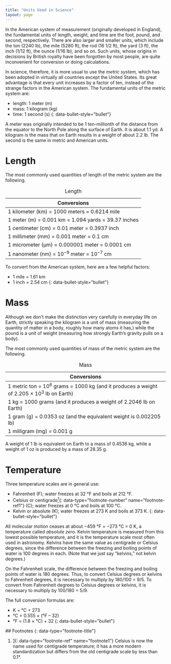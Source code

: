 ```yaml
---
title: "Units Used in Science"
layout: page
---
```



In the American system of measurement (originally developed in England), the fundamental units of length, weight, and time are the foot, pound, and second, respectively. There are also larger and smaller units, which include the ton (2240 lb), the mile (5280 ft), the rod (16 1/2 ft), the yard (3 ft), the inch (1/12 ft), the ounce (1/16 lb), and so on. Such units, whose origins in decisions by British royalty have been forgotten by most people, are quite inconvenient for conversion or doing calculations.

In science, therefore, it is more usual to use the *metric system,* which has been adopted in virtually all countries except the United States. Its great advantage is that every unit increases by a factor of ten, instead of the strange factors in the American system. The fundamental units of the metric system are:

* length: 1 meter (m)
* mass: 1 kilogram (kg)
* time: 1 second (s)
{: data-bullet-style="bullet"}

A meter was originally intended to be 1 ten-millionth of the distance from the equator to the North Pole along the surface of Earth. It is about 1.1 yd. A kilogram is the mass that on Earth results in a weight of about 2.2 lb. The second is the same in metric and American units.

# Length

The most commonly used quantities of length of the metric system are the following.

<table class="span-all" summary="A table titled &#x201C;Length&#x201D; with six rows. The first row reads &#x201C;1 kilometer (km) = 1000 meters = 0.6214 mile&#x201D;. The second row reads &#x201C;1 meter (m) = 0.001 km = 1.094 yards = 39.37 inches&#x201D;. The third row reads &#x201C;1 centimeter (cm) = 0.01 meter = 0.3937 inch&#x201D;. The fourth row reads &#x201C;1 millimeter (mm) = 0.001 meter = 0.1 cm&#x201D;. The fifth row reads &#x201C;1 micrometer (&#xB5;m) = 0.000001 meter = 0.0001 cm&#x201D;. The sixth row reads &#x201C;1 nanometer (nm) = 10&#x2013;9 meter = 10&#x2013;7 cm&#x201D;."><caption><span data-type="title">Length</span></caption><thead>
<tr valign="top">
<th colspan="1" data-valign="top" data-align="center">Conversions</th>
</tr>
</thead><tbody>
<tr valign="top">
<td data-valign="top" data-align="left">1 kilometer (km) = 1000 meters = 0.6214 mile</td>
</tr>
<tr valign="top">
<td data-valign="top" data-align="left">1 meter (m) = 0.001 km = 1.094 yards = 39.37 inches</td>
</tr>
<tr valign="top">
<td data-valign="top" data-align="left">1 centimeter (cm) = 0.01 meter = 0.3937 inch</td>
</tr>
<tr valign="top">
<td data-valign="top" data-align="left">1 millimeter (mm) = 0.001 meter = 0.1 cm</td>
</tr>
<tr valign="top">
<td data-valign="top" data-align="left">1 micrometer (µm) = 0.000001 meter = 0.0001 cm</td>
</tr>
<tr valign="top">
<td data-valign="top" data-align="left">1 nanometer (nm) = 10<sup>−9</sup> meter = 10<sup>−7</sup> cm</td>
</tr>
</tbody></table>

To convert from the American system, here are a few helpful factors:

* 1 mile = 1.61 km
* 1 inch = 2.54 cm
{: data-bullet-style="bullet"}

# Mass

Although we don’t make the distinction very carefully in everyday life on Earth, strictly speaking the kilogram is a unit of mass (measuring the quantity of matter in a body, roughly how many atoms it has,) while the pound is a unit of weight (measuring how strongly Earth’s gravity pulls on a body).

The most commonly used quantities of mass of the metric system are the following.

<table class="span-all" summary="A table titled &#x201C;Mass&#x201D; with four rows. The first row reads &#x201C;1 metric ton = 106 grams = 1000 kg (and it produces a weight of 2.205 &#xD7; 103 lb on Earth)&#x201D;. The second row reads &#x201C;1 kg = 1000 grams (and it produces a weight of 2.2046 lb on Earth)&#x201D;. The third row reads &#x201C;1 gram (g) = 0.0353 oz (and the equivalent weight is 0.002205 lb)&#x201D;. The fourth row reads &#x201C;1 milligram (mg) = 0.001 g&#x201D;."><caption><span data-type="title">Mass</span></caption><thead>
<tr valign="top">
<th colspan="1" data-valign="top" data-align="center">Conversions</th>
</tr>
</thead><tbody>
<tr valign="top">
<td data-valign="top" data-align="left">1 metric ton = 10<sup>6</sup> grams = 1000 kg (and it produces a weight of 2.205 × 10<sup>3</sup> lb on Earth)</td>
</tr>
<tr valign="top">
<td data-valign="top" data-align="left">1 kg = 1000 grams (and it produces a weight of 2.2046 lb on Earth)</td>
</tr>
<tr valign="top">
<td data-valign="top" data-align="left">1 gram (g) = 0.0353 oz (and the equivalent weight is 0.002205 lb)</td>
</tr>
<tr valign="top">
<td data-valign="top" data-align="left">1 milligram (mg) = 0.001 g</td>
</tr>
</tbody></table>

A weight of 1 lb is equivalent on Earth to a mass of 0.4536 kg, while a weight of 1 oz is produced by a mass of 28.35 g.

# Temperature

Three temperature scales are in general use:

* Fahrenheit (F); water freezes at 32 °F and boils at 212 °F.
* Celsius or centigrade[<sup>1</sup>](#footnote1){: data-type="footnote-number" name="footnote-ref1"} (C); water freezes at 0 °C and boils at 100 °C.
* Kelvin or absolute (K); water freezes at 273 K and boils at 373 K.
{: data-bullet-style="bullet"}

All molecular motion ceases at about −459 °F = −273 °C = 0 K, a temperature called *absolute zero.* Kelvin temperature is measured from this lowest possible temperature, and it is the temperature scale most often used in astronomy. Kelvins have the same value as centigrade or Celsius degrees, since the difference between the freezing and boiling points of water is 100 degrees in each. (Note that we just say “kelvins,” not kelvin degrees.)

On the Fahrenheit scale, the difference between the freezing and boiling points of water is 180 degrees. Thus, to convert Celsius degrees or kelvins to Fahrenheit degrees, it is necessary to multiply by 180/100 = 9/5. To convert from Fahrenheit degrees to Celsius degrees or kelvins, it is necessary to multiply by 100/180 = 5/9.

The full conversion formulas are:

* K = °C + 273
* °C = 0.555 × (°F – 32)
* °F = (1.8 × °C) + 32
{: data-bullet-style="bullet"}

<div data-type="footnote-refs" markdown="1">
## Footnotes
{: data-type="footnote-title"}

1.  [1](#footnote-ref1){: data-type="footnote-ref" name="footnote1"} Celsius is now the name used for centigrade temperature; it has a more modern standardization but differs from the old centigrade scale by less than 0.1°.

</div>

